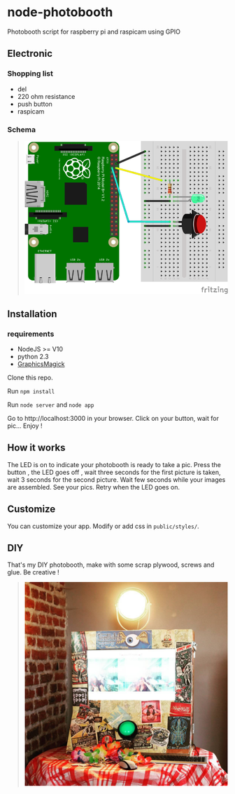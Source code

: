# node-photobooth
Photobooth script for raspberry pi and raspicam using GPIO


## Electronic
### Shopping list
* del
* 220 ohm resistance
* push button
* raspicam

### Schema
>![Electronic Schema](docs/images/raspiphotobooth_bb.png "Electronic Schema")


## Installation
### requirements
* NodeJS >= V10
* python 2.3
* [GraphicsMagick](http://www.graphicsmagick.org/)

Clone this repo.

Run ```npm install```

Run ```node server``` and ```node app```

Go to http://localhost:3000 in your browser.
Click on your button, wait for pic...
Enjoy !

## How it works
The LED is on to indicate your photobooth is ready to take a pic.
Press the button , the LED goes off , wait three seconds for the first picture is taken, wait 3 seconds for the second picture.
Wait few seconds while your images are assembled.
See your pics.
Retry when the LED goes on.

## Customize
You can customize your app.
Modify or add css in ```public/styles/```.


## DIY
That's my DIY photobooth, make with some scrap plywood, screws and glue. Be creative !
>![Final DIY photobooth](docs/images/final_photobooth.jpg "Final DIY photobooth")